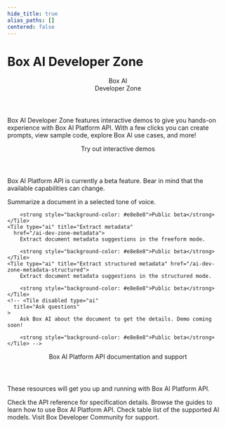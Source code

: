 ```yaml
---
hide_title: true
alias_paths: []
centered: false
---
```

# Box AI Developer Zone

<Centered wide id="ai-developer-zone" >
  <HeroImage type="AiDevZone" imageWidth="548" imageHeight="493">
    <Header>
      Box AI</br>
      Developer Zone
    </Header>

Box AI Developer Zone features interactive
demos to give you hands-on experience with Box AI Platform API.
With a few clicks you can create prompts,
view sample code, explore Box AI use cases, and more!
  </HeroImage>
</Centered>

<Centered mid>
  <Header>
    Try out interactive demos
  </Header>
    <p style="text-align: left; margin-left: 0;">
      Box AI Platform API is currently a beta feature. Bear in mind that
      the available capabilities can change.
    </p>
  <TileGrid rows="3">
    <Tile type="ai" title="Get a summary" href="/ai-dev-zone-summary">
        Summarize a document in a selected tone of voice.

        <strong style="background-color: #e8e8e8">Public beta</strong>
    </Tile>
    <Tile type="ai" title="Extract metadata"
      href="/ai-dev-zone-metadata">
        Extract document metadata suggestions in the freeform mode.

        <strong style="background-color: #e8e8e8">Public beta</strong>
    </Tile>
    <Tile type="ai" title="Extract structured metadata" href="/ai-dev-zone-metadata-structured">
        Extract document metadata suggestions in the structured mode.

        <strong style="background-color: #e8e8e8">Public beta</strong>
    </Tile>
    <!-- <Tile disabled type="ai"
      title="Ask questions"
    >
        Ask Box AI about the document to get the details. Demo coming soon!

        <strong style="background-color: #e8e8e8">Public beta</strong>
    </Tile> -->
  </TileGrid>
</Centered>

<Centered mid>
  <Header>
    Box AI Platform API documentation and support
  </Header>
  <p style="text-align: left; margin-left: 0;">
    These resources will get you up and running with Box AI Platform API.
  </p>

  <TileGrid rows="4">
    <Tile type="document" title="AI API reference"
      href="/reference/resources/ai-response/">
        Check the API reference for specification details.
    </Tile>
    <Tile type="leaflet" title="Developer guides"
      href="/guides/box-ai/">
        Browse the guides to learn how to use Box AI Platform API.
    </Tile>
    <Tile type="tuning" title="Supported AI models"
      href="/guides/box-ai/supported-models/">
        Check table list of the supported AI models.
    </Tile>
    <Tile type="speech-bubble" title="Support"
      href="https://community.box.com/">
        Visit Box Developer Community for support.
    </Tile>
  </TileGrid>
</Centered>
